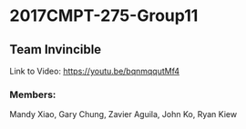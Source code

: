 # 2017CMPT-275-Group11
## Team Invincible

Link to Video: https://youtu.be/bqnmqqutMf4

### Members:

Mandy Xiao, Gary Chung, Zavier Aguila, John Ko, Ryan Kiew 




